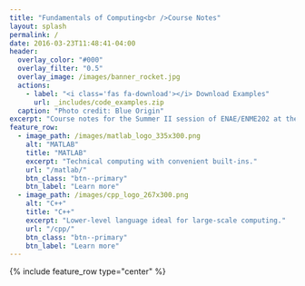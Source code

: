 ```yaml
---
title: "Fundamentals of Computing<br />Course Notes"
layout: splash
permalink: /
date: 2016-03-23T11:48:41-04:00
header:
  overlay_color: "#000"
  overlay_filter: "0.5"
  overlay_image: /images/banner_rocket.jpg
  actions:
    - label: "<i class='fas fa-download'></i> Download Examples"
      url: _includes/code_examples.zip
  caption: "Photo credit: Blue Origin"
excerpt: "Course notes for the Summer II session of ENAE/ENME202 at the University of Maryland."
feature_row:
  - image_path: /images/matlab_logo_335x300.png
    alt: "MATLAB"
    title: "MATLAB"
    excerpt: "Technical computing with convenient built-ins."
    url: "/matlab/"
    btn_class: "btn--primary"
    btn_label: "Learn more"
  - image_path: /images/cpp_logo_267x300.png
    alt: "C++"
    title: "C++"
    excerpt: "Lower-level language ideal for large-scale computing."
    url: "/cpp/"
    btn_class: "btn--primary"
    btn_label: "Learn more"   
---
```


{% include feature_row type="center" %}
